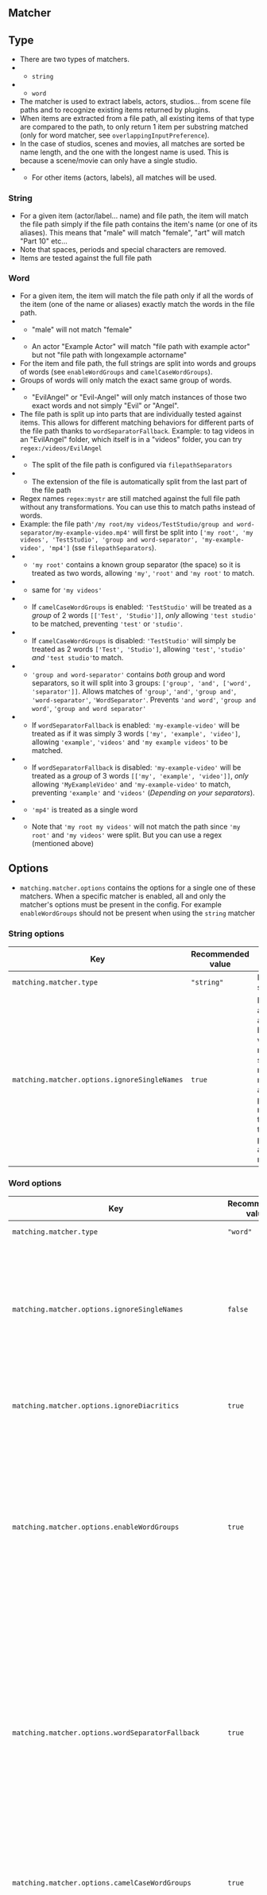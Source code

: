 ## Matcher

## Type

- There are two types of matchers.
- - `string`
- - `word`
- The matcher is used to extract labels, actors, studios... from scene file paths and to recognize existing items returned by plugins.
- When items are extracted from a file path, all existing items of that type are compared to the path, to only return 1 item per substring matched (only for word matcher, see `overlappingInputPreference`).
- In the case of studios, scenes and movies, all matches are sorted be name length, and the one with the longest name is used. This is because a scene/movie can only have a single studio.
- -  For other items (actors, labels), all matches will be used.

### String
- For a given item (actor/label... name) and file path, the item will match the file path simply if the file path contains the item's name (or one of its aliases). This means that "male" will match "female", "art" will match "Part 10" etc...
- Note that spaces, periods and special characters are removed.
- Items are tested against the full file path


### Word
- For a given item, the item will match the file path only if all the words of the item (one of the name or aliases) exactly match the words in the file path.
- - "male" will not match "female"
- - An actor "Example Actor" will match "file path with example actor" but not "file path with longexample actorname"
- For the item and file path, the full strings are split into words and groups of words (see `enableWordGroups` and `camelCaseWordGroups`).
- Groups of words will only match the exact same group of words.
- - "EvilAngel" or "Evil-Angel" will only match instances of those two exact words and not simply "Evil" or "Angel".
- The file path is split up into parts that are individually tested against items. This allows for different matching behaviors for different parts of the file path thanks to `wordSeparatorFallback`.
Example: to tag videos in an "EvilAngel" folder, which itself is in a "videos" folder, you can try `regex:/videos/EvilAngel`
- - The split of the file path is configured via `filepathSeparators`
- - The extension of the file is automatically split from the last part of the file path
- Regex names `regex:mystr` are still matched against the full file path without any transformations. You can use this to match paths instead of words.  
- Example: the file path`'/my root/my videos/TestStudio/group and word-separator/my-example-video.mp4'` will first be split into `['my root', 'my videos', 'TestStudio', 'group and word-separator', 'my-example-video', 'mp4']` (sse `filepathSeparators`).  
- - `'my root'` contains a known group separator (the space) so it is treated as two words, allowing `'my'`, `'root'` and `'my root'` to match.
- - same for `'my videos'`
- - If `camelCaseWordGroups` is enabled: `'TestStudio'` will be treated as a *group* of 2 words `[['Test', 'Studio']]`, *only* allowing `'test studio'` to be matched, preventing `'test'` or `'studio'`.
- - If `camelCaseWordGroups` is disabled: `'TestStudio'` will simply be treated as 2 words `['Test', 'Studio']`, allowing `'test'`, `'studio'` *and* `'test studio'`to match.
- - `'group and word-separator'` contains *both* group and word separators, so it will split into 3 groups: `['group', 'and', ['word', 'separator']]`. Allows matches of `'group'`, `'and'`, `'group and'`, `'word-separator'`, `'WordSeparator'`. Prevents `'and word'`, `'group and word'`, `'group and word separator'`
- - If `wordSeparatorFallback` is enabled: `'my-example-video'` will be treated as if it was simply 3 words `['my', 'example', 'video']`, allowing `'example'`, `'videos'` and `'my example videos'` to be matched.
- - If `wordSeparatorFallback` is disabled: `'my-example-video'` will be treated as a *group* of 3 words `[['my', 'example', 'video']]`, *only* allowing `'MyExampleVideo'` and `'my-example-video'` to match, preventing `'example'` and `'videos'` (*Depending on your separators*).
- - `'mp4'` is treated as a single word
- - Note that `'my root my videos'` will not match the path since `'my root'` and `'my videos'` were split. But you can use a regex (mentioned above)

## Options

- `matching.matcher.options` contains the options for a single one of these matchers. When a specific matcher is enabled, all and only the matcher's options must be present in the config. For example `enableWordGroups` should not be present when using the `string` matcher

### String options
| Key | Recommended value | Description |
| --- | ----------------- | ----------- |
| `matching.matcher.type` | `"string"` | Enables the string matcher |
| `matching.matcher.options.ignoreSingleNames` | `true` | If enabled, for a name or alias that only has a single word (does not contain spaces), it will not be matched against file paths. It is recommended to enable it in this mode to prevent aggressive matches  |

### Word options
| Key | Recommended value | Description |
| --- | ------------- | ----------- |
| `matching.matcher.type` | `"word"` | Enables the word matcher |
| `matching.matcher.options.ignoreSingleNames` | `false` | If enabled, for a name or alias that only has a single word (does not contain spaces), it will not be matched against file paths. Disabling this option is considered safe in this mode  |
| `matching.matcher.options.ignoreDiacritics` | `true` | If enabled, characters' accents will be stripped. Ex: `'tést'` will match `'test'`  |
| `matching.matcher.options.enableWordGroups` | `true` | If grouping of words should be enabled. This allows "my-word-group" to **only** match "MyWordGroup" and prevent matching individual words like "My" or "Group". Otherwise the words of the group are split up and treated as individual words.  |
| `matching.matcher.options.wordSeparatorFallback` | `true` | When there are no word *group* separators, if the word separators should be used to split groups instead. Example: "my-studio-example" will be treated as "my studio example" allowing "studio" to be matched. Otherwise, the full string will be considered a group, only matching "My Studio Example". Only relevant when `enableWordGroups`  |
| `matching.matcher.options.camelCaseWordGroups` | `true` | If camelCase or PascalCase words should be treated as word groups. Does **not** require `enableWordGroups` |
| `matching.matcher.options.overlappingInputPreference` | `"longest"` | When multiple strings matched against a part of a file path, which string to apply the match to. Can be one of `"all" | "longest" | "shortest"`  |
| `matching.matcher.options.groupSeparators` | `["[\\s',()[\\]{}*\\.]"]` | Array of string regexes to separate groups of words. Note that the example has a single string containing a character class regex and not a nested array. It could be written as `["\\s", "'", ",", ...]` |
| `matching.matcher.options.wordSeparators` | `["[-_]"]` | Array of string regexes to separate words inside a group. If `enableWordGroups` is **disabled**, the separators will be used to complement those in `groupSeparators` |
| `matching.matcher.options.filepathSeparators` | `["[/\\\\&]"]` | Array of string regexes to separate the file path into individual parts that will be matched against items.  |
